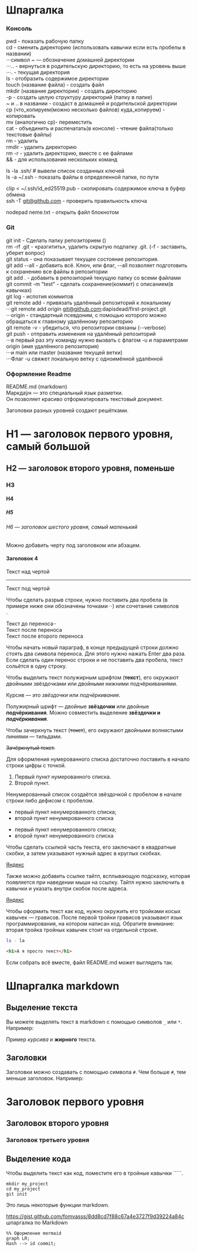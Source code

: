 # Шпаргалка


### Консоль


pwd - показать рабочую папку  
cd - сменить директорию (использовать кавычки если есть пробелы в названии)  
	⋅⋅⋅символ ~ — обозначение домашней директории  
	⋅⋅⋅.. - вернуться в родительскую директорию, то есть на уровень выше  
	⋅⋅⋅. - текущая директория  
ls - отобразить содержимое директории  
touch (название файла) - создать файл  
mkdir (название директории) - создать директорию  
	-p - создать целую структуру директорий (папку в папке)  
	~ и .. в названии - создаст в домашней и родительской директории  
cp (что_копируем(можно несколько файлов) куда_копируем) - копировать  
mv (аналогично cp)- переместить  
cat - объединить и распечатать(в консоле) - чтение файла(только текстовые файлы)  
rm - удалить  
rmdir - удалить директорию  
rm -r - удалить директорию, вместе с ее файлами  
&& - для использования нескольких команд  

ls -la .ssh/ # вывели список созданных ключей   
ls -a ~/.ssh - показать файлы в определенной папке, по пути  

clip < ~/.ssh/id_ed25519.pub  - скопировать содержимое ключа в буфер обмена  
ssh -T git@github.com - проверить правильность ключа  

nodepad neme.txt - открыть файл блокнотом  

### Git


git init - Сделать папку репозиторием ()  
rm -rf .git - «разгитить», удалить скрытую подпапку .git. (-f - заставить, уберет вопрос)  
git status - она показывает текущее состояние репозитория.  
git add --all - добавить всё. Ключ, или флаг, --all позволяет подготовить к сохранению все файлы в репозитории  
git add . - добавить в репозиторий текущую папку со всеми файлами  
git commit -m "test" - сделать сохранение(коммит) с описанием(в кавычках)  
git log - испотия коммитов  
git remote add - привязать удалённый репозиторий к локальному  
	⋅⋅⋅git remote add origin git@github.com:dapisdead/first-project.git  
	⋅⋅⋅origin - стандартный псевдоним, с помощью которого можно обращаться к главному удалённому репозиторию  
git remote -v - убедиться, что репозитории связаны  (--verbose)  
git push - отправить изменения на удалённый репозиторий  
	⋅⋅⋅в первый раз эту команду нужно вызвать с флагом -u и параметрами origin (имя удалённого репозитория)   
								⋅⋅⋅и main или master (название текущей ветки)  
	⋅⋅⋅Флаг -u свяжет локальную ветку с одноимённой удалённой  

### Оформление Readme


README.md (markdown)  
Маркда́ун — это специальный язык разметки.   
Он позволяет красиво отформатировать текстовый документ.  

Заголовки разных уровней создают решётками.

# H1 — заголовок первого уровня, самый большой
## H2 — заголовок второго уровня, поменьше
### H3
#### H4
##### H5
###### H6 — заголовок шестого уровня, самый маленький 


Можно добавить черту под заголовком или абзацем.

#### Заголовок 4

Текст над чертой

---

Текст под чертой 


Чтобы сделать разрыв строки, нужно поставить два пробела 
(в примере ниже они обозначены точками ⋅⋅) или сочетание символов <br>.

Текст до переноса⋅⋅  
Текст после переноса <br>
Текст после второго переноса 


Чтобы начать новый параграф, в конце предыдущей строки должно стоять два символа переноса. 
Для этого нужно нажать Enter два раза.
Если сделать один перенос строки и не поставить два пробела, текст сольётся в одну строку.


Чтобы выделить текст полужирным шрифтом (**текст**), 
его окружают двойными звёздочками или двойными нижними подчёркиваниями.

Курсив — это *звёздочки* или _подчёркивания_. 

Полужирный шрифт — двойные **звёздочки** или двойные __подчёркивания__.
Можно совместить выделение **звёздочки и _подчёркивания_**. 


Чтобы зачеркнуть текст (~~текст~~), его окружают двойными волнистыми линиями — тильдами.

~~Зачёркнутый текст.~~ 


Для оформления нумерованного списка достаточно поставить в начало строки цифры с точкой.

1. Первый пункт нумерованного списка.
2. Второй пункт. 


Ненумерованный список создаётся звёздочкой с пробелом в начале строки либо дефисом с пробелом.

* первый пункт ненумерованного списка;
* второй пункт ненумерованного списка

- первый пункт ненумерованного списка;
- второй пункт ненумерованного списка 


Чтобы сделать ссылкой часть текста, его заключают в квадратные скобки, 
а затем указывают нужный адрес в круглых скобках.

[Яндекс](https://www.yandex.ru) 


Также можно добавить ссылке тайтл, всплывающую подсказку, 
которая появляется при наведении мыши на ссылку. 
Тайтл нужно заключить в кавычки и указать внутри скобок после адреса.

[Яндекс](https://www.yandex.ru "Я Yandex!") 


Чтобы оформить текст как код, нужно окружить его тройками косых кавычек — грависов. 
После первой тройки грависов указывают язык программирования, на котором написан код.
Обратите внимание: вторая тройка тройных кавычек стоит на отдельной строке.

```bash
ls - la
```
```html
<h1>А я просто текст</h1>
``` 


Если собрать всё вместе, файл README.md может выглядеть так.

# Шпаргалка markdown

## Выделение текста

Вы можете выделять текст в markdown с помощью символов `_` или `*`. Например:

Пример _курсива_ и **жирного** текста.

## Заголовки

Заголовки можно создавать с помощью символа `#`. Чем больше `#`, тем меньше заголовок. Например:

# Заголовок первого уровня
## Заголовок второго уровня
### Заголовок третьего уровня

## Выделение кода

Чтобы выделить текст как код, поместите его в тройные кавычки `````. 

```
mkdir my_project
cd my_project
git init
```
Это лишь некоторые функции markdown. 




https://gist.github.com/fomvasss/8dd8cd7f88c67a4e3727f9d39224a84c
шпаргалка по Markdown



```mermaid
%% Оформление mermaid
graph LR;
Hash --> id commit;
```











